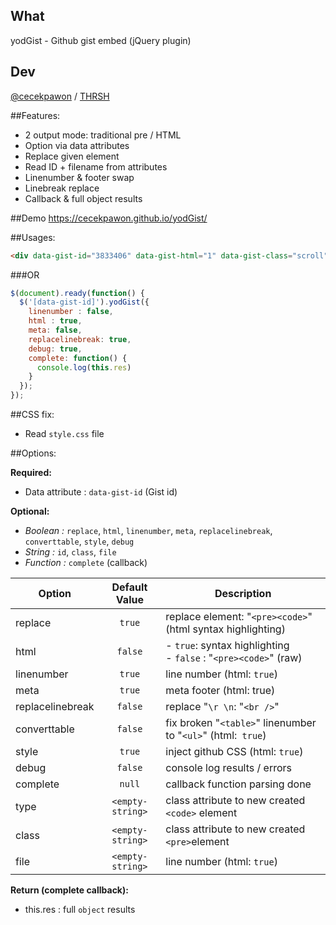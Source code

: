 ## What

yodGist - Github gist embed (jQuery plugin) 

## Dev

[@cecekpawon](https://twitter.com/cecekpawon) / [THRSH](http://blog.thrsh.net)

##Features:

- 2 output mode: traditional pre / HTML
- Option via data attributes
- Replace given element
- Read ID + filename from attributes
- Linenumber & footer swap
- Linebreak replace
- Callback & full object results

##Demo
https://cecekpawon.github.io/yodGist/

##Usages:
```html
<div data-gist-id="3833406" data-gist-html="1" data-gist-class="scroll" data-gist-file="index.php" class="example_1"></div>
```

###OR

```javascript
$(document).ready(function() {
  $('[data-gist-id]').yodGist({
    linenumber : false,
    html : true,
    meta: false,
    replacelinebreak: true,
    debug: true,
    complete: function() {
      console.log(this.res)
    }
  });
});
```

##CSS fix:

- Read `style.css` file


##Options:

**Required:**
- Data attribute : `data-gist-id` (Gist id)

**Optional:**
 - *Boolean :* `replace`, `html`, `linenumber`, `meta`, `replacelinebreak`, `converttable`, `style`, `debug`
 - *String :* `id`, `class`, `file`
 - *Function :* `complete` (callback) 

| Option            | Default Value | Description |
| -------------     |:-------------:| -----|
| replace           | `true`        | replace element: "`<pre><code>`" (html syntax highlighting) |
| html              | `false`       | - `true`: syntax highlighting<br>- `false` : "`<pre><code>`" (raw) |
| linenumber        | `true`        | line number (html: `true`) |
| meta              | `true`        | meta footer (html: true) |
| replacelinebreak  | `false`       | replace "`\r \n`: "`<br />`" |
| converttable      | `false`       | fix broken "`<table>`" linenumber to "`<ul>`" (html:` true`) |
| style             | `true`        | inject github CSS (html: `true`) |
| debug             | `false`       | console log results / errors |
| complete          | `null`        | callback function parsing done |
| type              | `<empty-string>`        | class attribute to new created `<code>` element |
| class             | `<empty-string>`        | class attribute to new created `<pre>`element |
| file              | `<empty-string>`        | line number (html: `true`) |


**Return (complete callback):**

- this.res : full `object` results
